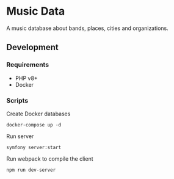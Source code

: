 # Music Data

A music database about bands, places, cities and organizations.

## Development

### Requirements

- PHP v8+
- Docker

### Scripts

Create Docker databases

`docker-compose up -d`

Run server

`symfony server:start`

Run webpack to compile the client

`npm run dev-server`
